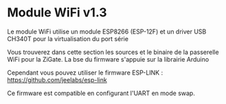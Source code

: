 # Module WiFi v1.3

Le module WiFi utilise un module ESP8266 (ESP-12F) et un driver USB CH340T pour la virtualisation du port série

Vous trouverez dans cette section les sources et le binaire de la passerelle WiFi pour la ZiGate.
La bse du firmware s'appuie sur la librairie Arduino

Cependant vous pouvez utiliser le firmware ESP-LINK : https://github.com/jeelabs/esp-link

Ce firmware est compatible en configurant l'UART en mode swap.